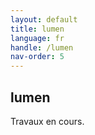 ```yaml
---
layout: default
title: lumen
language: fr
handle: /lumen
nav-order: 5
---
```

## lumen 
  
Travaux en cours. 
